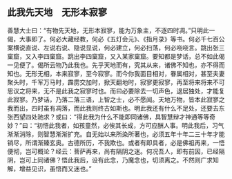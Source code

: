 ##  此我先天地　无形本寂寥

善慧大士曰：“有物先天地，无形本寂寥，能为万象主，不逐四时凋。”只明此一偈，大事即了。何必大藏经教，何必《五灯会元》、《指月录》等书。何必千七百公案横说直说、左说右说、隐说显说，何必建立，何必扫荡，何必哓哓言。跳出张三窠窟，又入李四窠窟。跳出李四窠窟，又入某家窠窟。要知都是梦话，总不如此偈一见便了。偈所云物乃此我也。先乎天地而有，究其从来，诸佛不知也，亦不得而知也。无形无相，本来寂寥，至今寂寥。而今你我面目相对，眷属相对，甚至夫妻聚头时，千军万马时，霹雳交加时，掀天翻地时，寂寥更寂寥，再至将来将来不可思议之将来，无不是此我之寂寥时也。而曰必要除去一切声色，退居独处，才能复此寂寥。乃梦话，乃落二落三语，上智之士，必不愿闻。天地万物，皆本此寂寥之我而出，四时虽有凋落，而此我则终古如斯也。明此我还有什么不足处，还要去东张西望四处驰求？或曰：“得此我为什么不能即同诸佛，具智慧辩才神通等等奇妙？”曰：“初悟此我者，如孩童然，必俟其长成，方可应酬人事。明此我后，习气渐渐消除，则智慧渐渐扩充。自无始以来所染所著也，必须五年十年二三十年才能销尽，所谓渐臻玄奥。古德所历，不我欺也。或者有即具者，必是佛祖再来，一悟便彻，岂可概论？经云：菩萨再来，尚有隔阴之迷。何况吾人，即有前因，已经隔阴，岂可上同诸佛？悟此我后，设有此念，乃魔念也，切须离之。不然则广求知解，增益见识，虽悟而又迷也。”
